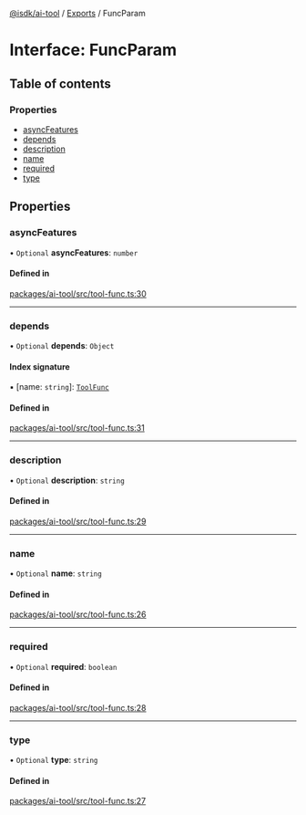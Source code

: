 [@isdk/ai-tool](../README.md) / [Exports](../modules.md) / FuncParam

# Interface: FuncParam

## Table of contents

### Properties

- [asyncFeatures](FuncParam.md#asyncfeatures)
- [depends](FuncParam.md#depends)
- [description](FuncParam.md#description)
- [name](FuncParam.md#name)
- [required](FuncParam.md#required)
- [type](FuncParam.md#type)

## Properties

### asyncFeatures

• `Optional` **asyncFeatures**: `number`

#### Defined in

[packages/ai-tool/src/tool-func.ts:30](https://github.com/isdk/ai-tool.js/blob/645c3145aafa05351c48068783eb3c2f206ce4c5/src/tool-func.ts#L30)

___

### depends

• `Optional` **depends**: `Object`

#### Index signature

▪ [name: `string`]: [`ToolFunc`](../classes/ToolFunc.md)

#### Defined in

[packages/ai-tool/src/tool-func.ts:31](https://github.com/isdk/ai-tool.js/blob/645c3145aafa05351c48068783eb3c2f206ce4c5/src/tool-func.ts#L31)

___

### description

• `Optional` **description**: `string`

#### Defined in

[packages/ai-tool/src/tool-func.ts:29](https://github.com/isdk/ai-tool.js/blob/645c3145aafa05351c48068783eb3c2f206ce4c5/src/tool-func.ts#L29)

___

### name

• `Optional` **name**: `string`

#### Defined in

[packages/ai-tool/src/tool-func.ts:26](https://github.com/isdk/ai-tool.js/blob/645c3145aafa05351c48068783eb3c2f206ce4c5/src/tool-func.ts#L26)

___

### required

• `Optional` **required**: `boolean`

#### Defined in

[packages/ai-tool/src/tool-func.ts:28](https://github.com/isdk/ai-tool.js/blob/645c3145aafa05351c48068783eb3c2f206ce4c5/src/tool-func.ts#L28)

___

### type

• `Optional` **type**: `string`

#### Defined in

[packages/ai-tool/src/tool-func.ts:27](https://github.com/isdk/ai-tool.js/blob/645c3145aafa05351c48068783eb3c2f206ce4c5/src/tool-func.ts#L27)

